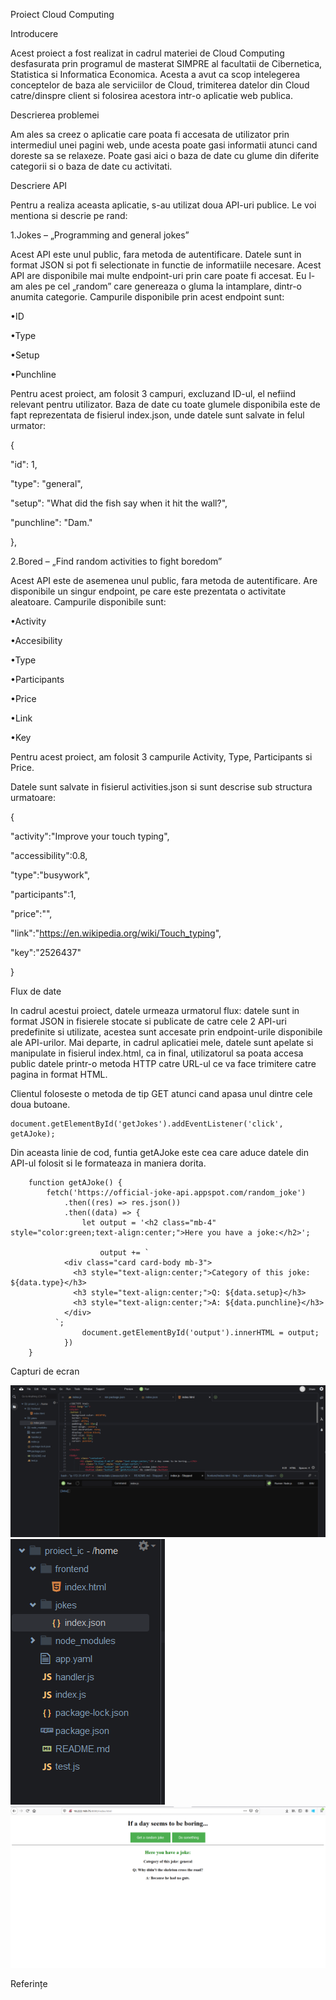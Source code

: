 Proiect Cloud Computing

Introducere

Acest proiect a fost realizat in cadrul materiei de Cloud Computing desfasurata prin programul de masterat SIMPRE al facultatii de Cibernetica, Statistica si Informatica Economica. Acesta a avut ca scop intelegerea conceptelor de baza ale serviciilor de Cloud, trimiterea datelor din Cloud catre/dinspre client si folosirea acestora intr-o aplicatie web publica.

Descrierea problemei

Am ales sa creez o aplicatie care poata fi accesata de utilizator prin intermediul unei pagini web, unde acesta poate gasi informatii atunci cand doreste sa se relaxeze. Poate gasi aici o baza de date cu glume din diferite categorii si o baza de date cu activitati.
  
Descriere API

Pentru a realiza aceasta aplicatie, s-au utilizat doua API-uri publice. Le voi mentiona si descrie pe rand:
	
1.Jokes – „Programming and general jokes”

Acest API este unul public, fara metoda de autentificare. Datele sunt in format JSON si pot fi selectionate in functie de informatiile necesare. Acest API are disponibile mai multe endpoint-uri prin care poate fi accesat. Eu l-am ales pe cel „random” care genereaza o gluma la intamplare, dintr-o anumita categorie. Campurile disponibile prin acest endpoint sunt:

•ID

•Type

•Setup

•Punchline

Pentru acest proiect, am folosit 3 campuri, excluzand ID-ul, el nefiind relevant pentru utilizator.
Baza de date cu toate glumele disponibila este de fapt reprezentata de fisierul index.json, unde datele sunt salvate in felul urmator:

{

"id": 1,

"type": "general",

"setup": "What did the fish say when it hit the wall?",

"punchline": "Dam."

},

2.Bored – „Find random activities to fight boredom”

Acest API este de asemenea unul public, fara metoda de autentificare. Are disponibile un singur endpoint, pe care este prezentata o activitate aleatoare. Campurile disponibile sunt:

•Activity

•Accesibility

•Type

•Participants

•Price

•Link

•Key

Pentru acest proiect, am folosit 3 campurile Activity, Type, Participants si Price.

Datele sunt salvate in fisierul activities.json si sunt descrise sub structura urmatoare:

{

"activity":"Improve your touch typing",

"accessibility":0.8,

"type":"busywork",

"participants":1,

"price":"",

"link":"https://en.wikipedia.org/wiki/Touch_typing",

"key":"2526437"

}

Flux de date

In cadrul acestui proiect, datele urmeaza urmatorul flux: datele sunt in format JSON in  fisierele stocate si publicate de catre cele 2 API-uri predefinite si utilizate, acestea sunt accesate prin endpoint-urile disponibile ale API-urilor. Mai departe, in cadrul aplicatiei mele, datele sunt apelate si manipulate in fisierul index.html, ca in final, utilizatorul sa poata accesa public datele printr-o metoda HTTP catre URL-ul ce va face trimitere catre pagina in format HTML.

Clientul foloseste o metoda de tip GET atunci cand apasa unul dintre cele doua butoane.

	document.getElementById('getJokes').addEventListener('click', getAJoke);
 
Din aceasta linie de cod, funtia getAJoke este cea care aduce datele din API-ul folosit si le formateaza in maniera dorita.

        function getAJoke() {
            fetch('https://official-joke-api.appspot.com/random_joke')
                .then((res) => res.json())
                .then((data) => {
                    let output = '<h2 class="mb-4" style="color:green;text-align:center;">Here you have a joke:</h2>';
                  
                        output += `
                <div class="card card-body mb-3">
                  <h3 style="text-align:center;">Category of this joke: ${data.type}</h3>
                  <h3 style="text-align:center;">Q: ${data.setup}</h3>
                  <h3 style="text-align:center;">A: ${data.punchline}</h3>
                </div>
              `;
                    document.getElementById('output').innerHTML = output;
                })
        } 
 
Capturi de ecran

![](captures/consola_c9.png)
![](captures/captura_fisiere_c9.png)
![](captures/webapp.png)

Referințe

